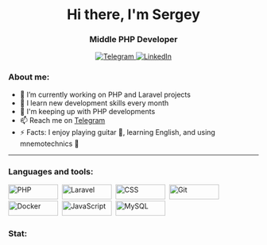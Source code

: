 <div id="header" align="center">
    <h1>Hi there, I'm Sergey</h1>
    <h3>Middle PHP Developer</h3>
</div>

<div id="socials" align="center">
    <a href="https://t.me/inwall_ch">
        <img src="https://img.shields.io/badge/Telegram-0088cc?style=flat-square&logo=telegram&logoColor=white" alt="Telegram">
    </a>
    <a href="https://linkedin.com">
        <img src="https://img.shields.io/badge/LinkedIn-0e76a8?style=flat-square&logo=linkedin&logoColor=white" alt="LinkedIn">
    </a>
</div>

### About me:
- 🔭 I’m currently working on PHP and Laravel projects 
- 🌱 I learn new development skills every month 
- 💬 I'm keeping up with PHP developments
- 📫 Reach me on [Telegram](https://t.me/inwall_ch)
- ⚡ Facts: I enjoy playing guitar 🎸, learning English, and using mnemotechnics 🧠

---

### Languages and tools:
<img src="https://img.shields.io/badge/PHP-S83237?style=flat-square&logo=PHP&logoColor=white" title="PHP" width="100" height="30">&nbsp;
<img src="https://img.shields.io/badge/Laravel-61DAFB?style=flat-square&logo=Laravel&logoColor=black" title="Laravel" width="100" height="30">&nbsp;
<img src="https://img.shields.io/badge/CI/CD-1572B6?style=flat-square&logo=CI-CD&logoColor=white" title="CSS" width="100" height="30">&nbsp;
<img src="https://img.shields.io/badge/Git-F05032?style=flat-square&logo=git&logoColor=white" title="Git" width="100" height="30">&nbsp;
<img src="https://img.shields.io/badge/Docker-CB8917?style=flat-square&logo=Docker&logoColor=white" title="Docker" width="100" height="30">&nbsp;
<img src="https://img.shields.io/badge/JavaScript-F7DF1E?style=flat-square&logo=javascript&logoColor=black" title="JavaScript" width="100" height="30">&nbsp;
<img src="https://img.shields.io/badge/MySQL-4169E1?style=flat-square&logo=MySQL&logoColor=white" title="MySQL" width="100" height="30">&nbsp;
<br>
### Stat:
<div id="stat" align="center">
    <img src="https://github-profile-summary-cards.vercel.app/api/cards/profile-details?username=web-inwall&theme=github_dark" alt="">
</div>
